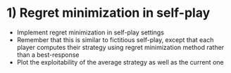 # 1) Regret minimization in self-play
- Implement regret minimization in self-play settings
- Remember that this is similar to fictitious self-play, except that each player computes their strategy using regret minimization method rather than a best-response
- Plot the exploitability of the average strategy as well as the current one